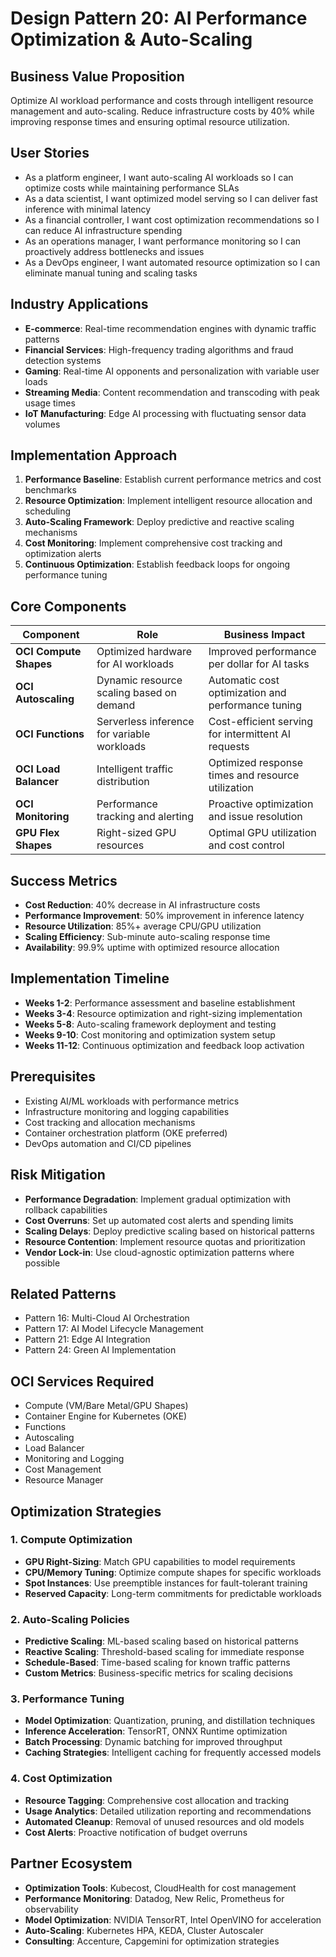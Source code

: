 # Design Pattern 20: AI Performance Optimization & Auto-Scaling

## Business Value Proposition
Optimize AI workload performance and costs through intelligent resource management and auto-scaling. Reduce infrastructure costs by 40% while improving response times and ensuring optimal resource utilization.

## User Stories
- As a platform engineer, I want auto-scaling AI workloads so I can optimize costs while maintaining performance SLAs
- As a data scientist, I want optimized model serving so I can deliver fast inference with minimal latency
- As a financial controller, I want cost optimization recommendations so I can reduce AI infrastructure spending
- As an operations manager, I want performance monitoring so I can proactively address bottlenecks and issues
- As a DevOps engineer, I want automated resource optimization so I can eliminate manual tuning and scaling tasks

## Industry Applications
- **E-commerce**: Real-time recommendation engines with dynamic traffic patterns
- **Financial Services**: High-frequency trading algorithms and fraud detection systems
- **Gaming**: Real-time AI opponents and personalization with variable user loads
- **Streaming Media**: Content recommendation and transcoding with peak usage times
- **IoT Manufacturing**: Edge AI processing with fluctuating sensor data volumes

## Implementation Approach
1. **Performance Baseline**: Establish current performance metrics and cost benchmarks
2. **Resource Optimization**: Implement intelligent resource allocation and scheduling
3. **Auto-Scaling Framework**: Deploy predictive and reactive scaling mechanisms
4. **Cost Monitoring**: Implement comprehensive cost tracking and optimization alerts
5. **Continuous Optimization**: Establish feedback loops for ongoing performance tuning

## Core Components
| Component | Role | Business Impact |
|-----------|------|-----------------|
| **OCI Compute Shapes** | Optimized hardware for AI workloads | Improved performance per dollar for AI tasks |
| **OCI Autoscaling** | Dynamic resource scaling based on demand | Automatic cost optimization and performance tuning |
| **OCI Functions** | Serverless inference for variable workloads | Cost-efficient serving for intermittent AI requests |
| **OCI Load Balancer** | Intelligent traffic distribution | Optimized response times and resource utilization |
| **OCI Monitoring** | Performance tracking and alerting | Proactive optimization and issue resolution |
| **GPU Flex Shapes** | Right-sized GPU resources | Optimal GPU utilization and cost control |

## Success Metrics
- **Cost Reduction**: 40% decrease in AI infrastructure costs
- **Performance Improvement**: 50% improvement in inference latency
- **Resource Utilization**: 85%+ average CPU/GPU utilization
- **Scaling Efficiency**: Sub-minute auto-scaling response time
- **Availability**: 99.9% uptime with optimized resource allocation

## Implementation Timeline
- **Weeks 1-2**: Performance assessment and baseline establishment
- **Weeks 3-4**: Resource optimization and right-sizing implementation
- **Weeks 5-8**: Auto-scaling framework deployment and testing
- **Weeks 9-10**: Cost monitoring and optimization system setup
- **Weeks 11-12**: Continuous optimization and feedback loop activation

## Prerequisites
- Existing AI/ML workloads with performance metrics
- Infrastructure monitoring and logging capabilities
- Cost tracking and allocation mechanisms
- Container orchestration platform (OKE preferred)
- DevOps automation and CI/CD pipelines

## Risk Mitigation
- **Performance Degradation**: Implement gradual optimization with rollback capabilities
- **Cost Overruns**: Set up automated cost alerts and spending limits
- **Scaling Delays**: Deploy predictive scaling based on historical patterns
- **Resource Contention**: Implement resource quotas and prioritization
- **Vendor Lock-in**: Use cloud-agnostic optimization patterns where possible

## Related Patterns
- Pattern 16: Multi-Cloud AI Orchestration
- Pattern 17: AI Model Lifecycle Management
- Pattern 21: Edge AI Integration
- Pattern 24: Green AI Implementation

## OCI Services Required
- Compute (VM/Bare Metal/GPU Shapes)
- Container Engine for Kubernetes (OKE)
- Functions
- Autoscaling
- Load Balancer
- Monitoring and Logging
- Cost Management
- Resource Manager

## Optimization Strategies

### 1. Compute Optimization
- **GPU Right-Sizing**: Match GPU capabilities to model requirements
- **CPU/Memory Tuning**: Optimize compute shapes for specific workloads
- **Spot Instances**: Use preemptible instances for fault-tolerant training
- **Reserved Capacity**: Long-term commitments for predictable workloads

### 2. Auto-Scaling Policies
- **Predictive Scaling**: ML-based scaling based on historical patterns
- **Reactive Scaling**: Threshold-based scaling for immediate response
- **Schedule-Based**: Time-based scaling for known traffic patterns
- **Custom Metrics**: Business-specific metrics for scaling decisions

### 3. Performance Tuning
- **Model Optimization**: Quantization, pruning, and distillation techniques
- **Inference Acceleration**: TensorRT, ONNX Runtime optimization
- **Batch Processing**: Dynamic batching for improved throughput
- **Caching Strategies**: Intelligent caching for frequently accessed models

### 4. Cost Optimization
- **Resource Tagging**: Comprehensive cost allocation and tracking
- **Usage Analytics**: Detailed utilization reporting and recommendations
- **Automated Cleanup**: Removal of unused resources and old models
- **Cost Alerts**: Proactive notification of budget overruns

## Partner Ecosystem
- **Optimization Tools**: Kubecost, CloudHealth for cost management
- **Performance Monitoring**: Datadog, New Relic, Prometheus for observability
- **Model Optimization**: NVIDIA TensorRT, Intel OpenVINO for acceleration
- **Auto-Scaling**: Kubernetes HPA, KEDA, Cluster Autoscaler
- **Consulting**: Accenture, Capgemini for optimization strategies